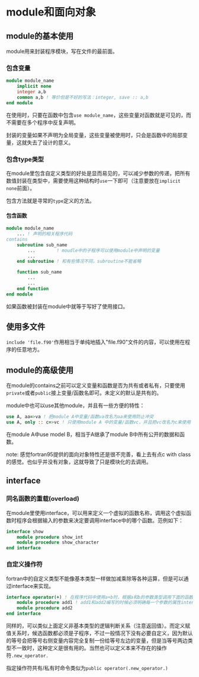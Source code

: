 # module和面向对象
## module的基本使用
module用来封装程序模块，写在文件的最前面。
### 包含变量
```fortran
module module_name
    implicit none
    integer a,b
    common a,b ! 等价但是不好的写法：integer, save :: a,b
end module
```
在使用时，只要在函数中包含`use module_name`，这些变量对函数就是可见的，而不需要在多个程序中反复声明。

封装的变量如果不声明为全局变量，这些变量被使用时，只会是函数中的局部变量，这就失去了设计的意义。
### 包含type类型
在module里包含自定义类型的好处是显而易见的，可以减少参数的传递，把所有数值封装在类型中，需要使用这种结构时`use`一下即可（注意要放在`implicit none`前面）。

包含方法就是寻常的`type`定义的方法。
#### 包含函数
```fortran
module module_name
    ... ! 声明的相关程序代码
contains
    subroutine sub_name
        ...        ! moudle中的子程序可以使用module中声明的变量
        ...
    end subroutine ! 和有些情况不同，subroutine不能省略

    function sub_name
        ...
        ...
    end function
end module
```

如果函数被封装在module中就等于写好了使用接口。
## 使用多文件
`include 'file.f90'`作用相当于单纯地插入"file.f90"文件的内容，可以使用在程序的任意地方。
## module的高级使用
在module的contains之前可以定义变量和函数是否为共有或者私有，只要使用`private`或者`public`接上变量/函数名即可。未定义的默认是共有的。

module中也可以use其他module，并且有一些方便的特性：

```fortran
use A, aa=>va ! 把module A中变量/函数va改名为aa来使用防止冲突
use A, only :: c=>vc ! 只使用module A 中的变量/函数vc，并且把vc改名为c来使用
```

在module A中use model B，相当于A继承了module B中所有公开的数据和函数。

note: 感觉fortran95提供的面向对象特性还是很不完善，看上去有点c with class的感觉。也似乎并没有对象，这就导致了只是模块化的去调用。
## interface
### 同名函数的重载(overload)
在module里使用interface，可以用来定义一个虚拟的函数名称，调用这个虚拟函数时程序会根据输入的参数来决定要调用interface中的哪个函数。范例如下：

```fortran
interface show
    module procedure show_int
    module procedure show_character
end interface
```
### 自定义操作符
fortran中的自定义类型不能像基本类型一样做加减乘除等各种运算，但是可以通过interface来实现。

```fortran
interface operator(+) ! 在程序代码中使用a+b时，根据a和b的参数类型调用下面的函数来执行
    module procedure add1 ! add1和add2编写的时候必须明确每一个参数的属性intent
    module procedure add2
end interface
```

同样的，可以类似上面定义非基本类型的逻辑判断关系（注意返回值）。而定义赋值关系时，候选函数都必须是子程序，不过一般情况下没有必要自定义，因为默认的等号会把等号右侧变量内容完全复制一份给等号左边的变量，但是当等号两边类型不一致时，这种定义是很有用的。当然也可以定义本来不存在的操作符`.new_operator.`

指定操作符共有/私有时命令类似为`public operator(.new_operator.)`